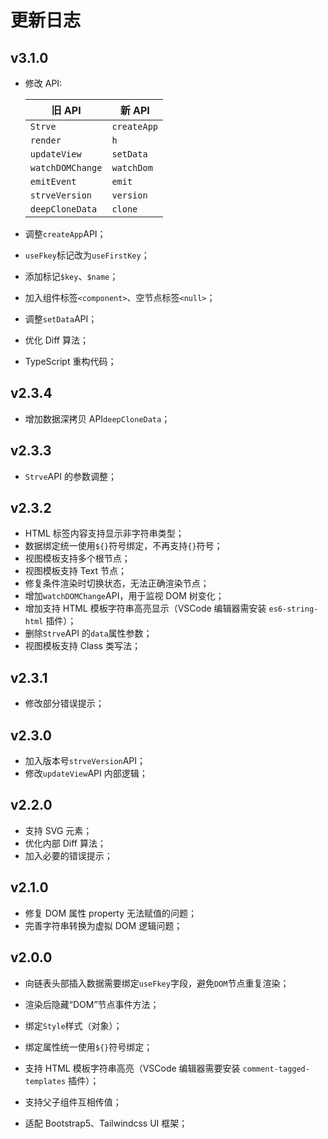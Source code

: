 # 更新日志

## v3.1.0

- 修改 API:

  | 旧 API           | 新 API      |
  | ---------------- | ----------- |
  | `Strve`          | `createApp` |
  | `render`         | `h`         |
  | `updateView`     | `setData`   |
  | `watchDOMChange` | `watchDom`  |
  | `emitEvent`      | `emit`      |
  | `strveVersion`   | `version`   |
  | `deepCloneData`  | `clone`     |

- 调整`createApp`API；
- `useFkey`标记改为`useFirstKey`；
- 添加标记`$key`、`$name`；
- 加入组件标签`<component>`、空节点标签`<null>`；
- 调整`setData`API；
- 优化 Diff 算法；
- TypeScript 重构代码；

## v2.3.4

- 增加数据深拷贝 API`deepCloneData`；

## v2.3.3

- `Strve`API 的参数调整；

## v2.3.2

- HTML 标签内容支持显示非字符串类型；
- 数据绑定统一使用`${}`符号绑定，不再支持`{}`符号；
- 视图模板支持多个根节点；
- 视图模板支持 Text 节点；
- 修复条件渲染时切换状态，无法正确渲染节点；
- 增加`watchDOMChange`API，用于监视 DOM 树变化；
- 增加支持 HTML 模板字符串高亮显示（VSCode 编辑器需安装 `es6-string-html` 插件）；
- 删除`Strve`API 的`data`属性参数；
- 视图模板支持 Class 类写法；

## v2.3.1

- 修改部分错误提示；

## v2.3.0

- 加入版本号`strveVersion`API；
- 修改`updateView`API 内部逻辑；

## v2.2.0

- 支持 SVG 元素；
- 优化内部 Diff 算法；
- 加入必要的错误提示；

## v2.1.0

- 修复 DOM 属性 property 无法赋值的问题；
- 完善字符串转换为虚拟 DOM 逻辑问题；

## v2.0.0

- 向链表头部插入数据需要绑定`useFkey`字段，避免`DOM`节点重复渲染；

- 渲染后隐藏“DOM”节点事件方法；
- 绑定`Style`样式（对象）；
- 绑定属性统一使用`${}`符号绑定；
- 支持 HTML 模板字符串高亮（VSCode 编辑器需要安装 `comment-tagged-templates` 插件）；
- 支持父子组件互相传值；

- 适配 Bootstrap5、Tailwindcss UI 框架；
